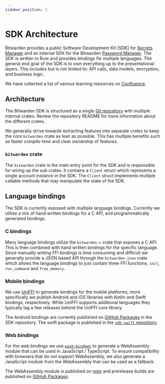 ```yaml
---
sidebar_position: 3
---
```


# SDK Architecture

Bitwarden provides a public Software Development Kit (SDK) for [Secrets Manager][sm] and an internal
SDK for the Bitwarden [Password Manager][pm]. The SDK is written in Rust and provides bindings for
multiple languages. The general end goal of the SDK is to own everything up to the presentational
layers. This includes but is not limited to: API calls, data models, encryption, and business logic.

<Bitwarden>We have collected a list of various learning resources on
[Confluence](https://bitwarden.atlassian.net/wiki/spaces/DEV/pages/517898288/Rust+Learning+Resources).</Bitwarden>

## Architecture

The Bitwarden SDK is structured as a single [Git repository](https://github.com/bitwarden/sdk) with
multiple internal crates. Review the repository README for more information about the different
crates.

We generally strive towards extracting features into separate crates to keep the core `bitwarden`
crate as lean as possible. This has multiple benefits such as faster compile-time and clear
ownership of features.

### `bitwarden` crate

The `bitwarden` crate is the main entry point for the SDK and is responsible for wiring up the sub
crates. It contains a `Client` struct which represents a single account instance in the SDK. The
`Client` struct implements multiple callable methods that may manipulate the state of the SDK.

## Language bindings

The SDK is currently exposed with multiple language bindings. Currently we utilize a mix of hand
written bindings for a C API, and programmatically generated bindings.

### C bindings

Many language bindings utilize the `bitwarden-c` crate that exposes a C API. This is then combined
with hand written bindings for the specific language. Since manually writing FFI bindings is time
consuming and difficult we generally provide a JSON based API through the `bitwarden-json` crate
which allows the language bindings to just contain three FFI functions, `init`, `run_command` and
`free_memory`.

### Mobile bindings

We use [UniFFI](https://github.com/mozilla/uniffi-rs/) to generate bindings for the mobile
platforms, more specifically we publish Android and iOS libraries with Kotlin and Swift bindings,
respectively. While UniFFI supports additional languages they typically lag a few releases behind
the UniFFI core library.

The Android bindings are currently published on
[GitHub Packages](https://github.com/bitwarden/sdk/packages/1945788) in the SDK repository. The
swift package is published in the [`sdk-swift` repository](https://github.com/bitwarden/sdk-swift).

### Web bindings

For the web bindings we use [`wasm-bindgen`](https://github.com/rustwasm/wasm-bindgen) to generate a
WebAssembly module that can be used in JavaScript / TypeScript. To ensure compatibility with
browsers that do not support WebAssembly, we also generate a JavaScript module from the WebAssembly
that can be used as a fallback.

The WebAssembly module is published on [npm](https://www.npmjs.com/package/@bitwarden/sdk-wasm) and
prerelease builds are published on
[GitHub Packages](https://github.com/bitwarden/sdk/pkgs/npm/sdk-wasm).

[sm]: https://bitwarden.com/products/secrets-manager/
[pm]: https://bitwarden.com/
